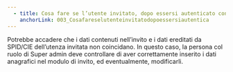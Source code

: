 ```yaml
---
  - title: Cosa fare se l’utente invitato, dopo essersi autenticato con SPID/CIE, non riesce a completare l’accesso?
    anchorLink: 003_Cosafareselutenteinvitatodopoessersiautentica
---
```


Potrebbe accadere che i dati contenuti nell’invito e i dati ereditati da SPID/CIE dell’utenza invitata non coincidano.
In questo caso, la persona col ruolo di Super admin deve controllare di aver correttamente inserito i dati anagrafici nel modulo di invito, ed eventualmente, modificarli.
